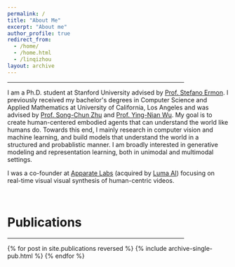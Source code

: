 ```yaml
---
permalink: /
title: "About Me"
excerpt: "About me"
author_profile: true
redirect_from: 
  - /home/
  - /home.html
  - /linqizhou
layout: archive
--- 
```


<hr style="width:80%;text-align:left;margin-left:0">

I am a Ph.D. student at Stanford University advised by [Prof. Stefano Ermon](https://cs.stanford.edu/~ermon/). I previously received my bachelor's degrees in Computer Science and Applied
Mathematics at University of California, Los Angeles and was advised by [Prof. Song-Chun Zhu](http://www.stat.ucla.edu/~sczhu/) and [Prof. Ying-Nian Wu](http://www.stat.ucla.edu/~ywu/me.html). 
My goal is to create human-centered embodied agents that can understand the world like humans do. Towards this end, I mainly research in computer vision and machine learning, and build models that understand the world in a structured and probablistic manner. I am
broadly interested in generative modeling and representation learning, both in unimodal and multimodal settings.

I was a co-founder at [Apparate Labs](https://apparate.ai/index.html) (acquired by [Luma AI](https://lumalabs.ai/dream-machine)) focusing on real-time visual visual synthesis of human-centric videos. 


<br>

<h1 id="publications"> Publications</h1>

<hr style="width:80%;text-align:left;margin-left:0">

{% for post in site.publications reversed %}
  {% include archive-single-pub.html %}
{% endfor %}